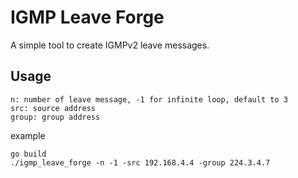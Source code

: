 # IGMP Leave Forge

A simple tool to create IGMPv2 leave messages.
## Usage
```
n: number of leave message, -1 for infinite loop, default to 3
src: source address
group: group address
```

example

```
go build
./igmp_leave_forge -n -1 -src 192.168.4.4 -group 224.3.4.7
```
